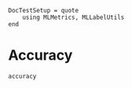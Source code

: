 ```@meta
DocTestSetup = quote
    using MLMetrics, MLLabelUtils
end
```

# Accuracy

```@docs
accuracy
```

